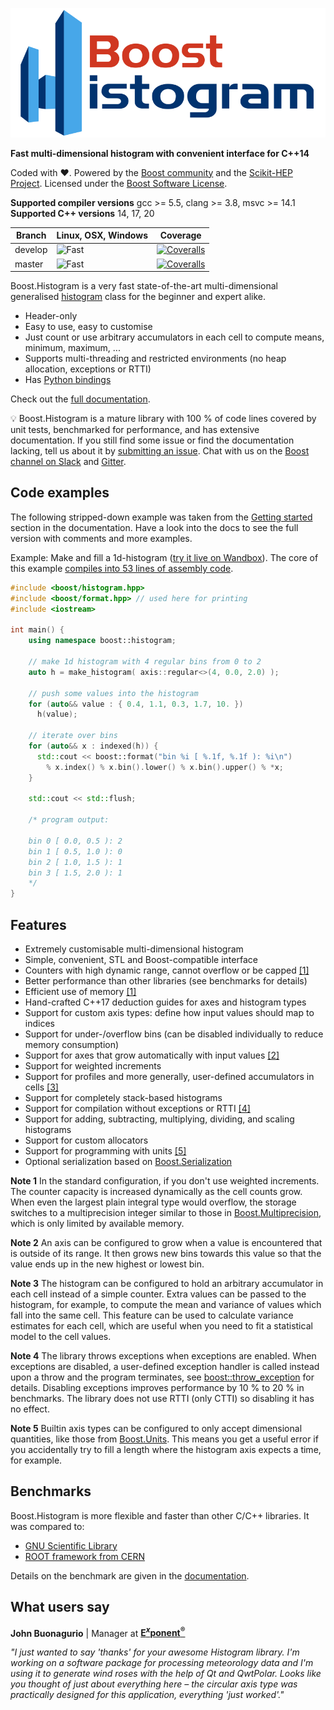 <!--
  Copyright Hans Dembinski 2016 - 2019.
  Distributed under the Boost Software License, Version 1.0.
  (See accompanying file LICENSE_1_0.txt or copy at
  https://www.boost.org/LICENSE_1_0.txt)
-->

![](doc/logo/color.svg)

**Fast multi-dimensional histogram with convenient interface for C++14**

Coded with ❤. Powered by the [Boost community](https://www.boost.org) and the [Scikit-HEP Project](http://scikit-hep.org). Licensed under the [Boost Software License](http://www.boost.org/LICENSE_1_0.txt).

**Supported compiler versions** gcc >= 5.5, clang >= 3.8, msvc >= 14.1
**Supported C++ versions** 14, 17, 20

Branch  | Linux, OSX, Windows    | Coverage
------- | ---------------------- | --------
develop | ![Fast](https://github.com/boostorg/histogram/workflows/Fast/badge.svg?branch=develop) | [![Coveralls](https://coveralls.io/repos/github/boostorg/histogram/badge.svg?branch=develop)](https://coveralls.io/github/boostorg/histogram?branch=develop)
master  | ![Fast](https://github.com/boostorg/histogram/workflows/Fast/badge.svg?branch=master) | [![Coveralls](https://coveralls.io/repos/github/boostorg/histogram/badge.svg?branch=master)](https://coveralls.io/github/boostorg/histogram?branch=master)

Boost.Histogram is a very fast state-of-the-art multi-dimensional generalised [histogram](https://en.wikipedia.org/wiki/Histogram) class for the beginner and expert alike.

* Header-only
* Easy to use, easy to customise
* Just count or use arbitrary accumulators in each cell to compute means, minimum, maximum, ...
* Supports multi-threading and restricted environments (no heap allocation, exceptions or RTTI)
* Has [Python bindings](https://github.com/scikit-hep/boost-histogram)

Check out the [full documentation](https://www.boost.org/doc/libs/develop/libs/histogram/doc/html/index.html).

💡 Boost.Histogram is a mature library with 100 % of code lines covered by unit tests, benchmarked for performance, and has extensive documentation. If you still find some issue or find the documentation lacking, tell us about it by [submitting an issue](https://github.com/boostorg/histogram/issues). Chat with us on the [Boost channel on Slack](https://cpplang.slack.com) and [Gitter](https://gitter.im/boostorg/histogram).

## Code examples

The following stripped-down example was taken from the [Getting started](https://www.boost.org/doc/libs/develop/libs/histogram/doc/html/histogram/getting_started.html) section in the documentation. Have a look into the docs to see the full version with comments and more examples.

Example: Make and fill a 1d-histogram ([try it live on Wandbox](https://wandbox.org/permlink/NSM2ZiDyntUi6RDC)). The core of this example [compiles into 53 lines of assembly code](https://godbolt.org/z/632yzE).

```cpp
#include <boost/histogram.hpp>
#include <boost/format.hpp> // used here for printing
#include <iostream>

int main() {
    using namespace boost::histogram;

    // make 1d histogram with 4 regular bins from 0 to 2
    auto h = make_histogram( axis::regular<>(4, 0.0, 2.0) );

    // push some values into the histogram
    for (auto&& value : { 0.4, 1.1, 0.3, 1.7, 10. })
      h(value);

    // iterate over bins
    for (auto&& x : indexed(h)) {
      std::cout << boost::format("bin %i [ %.1f, %.1f ): %i\n")
        % x.index() % x.bin().lower() % x.bin().upper() % *x;
    }

    std::cout << std::flush;

    /* program output:

    bin 0 [ 0.0, 0.5 ): 2
    bin 1 [ 0.5, 1.0 ): 0
    bin 2 [ 1.0, 1.5 ): 1
    bin 3 [ 1.5, 2.0 ): 1
    */
}
```

## Features

* Extremely customisable multi-dimensional histogram
* Simple, convenient, STL and Boost-compatible interface
* Counters with high dynamic range, cannot overflow or be capped [[1]](#note1)
* Better performance than other libraries (see benchmarks for details)
* Efficient use of memory [[1]](#note1)
* Hand-crafted C++17 deduction guides for axes and histogram types
* Support for custom axis types: define how input values should map to indices
* Support for under-/overflow bins (can be disabled individually to reduce memory consumption)
* Support for axes that grow automatically with input values [[2]](#note2)
* Support for weighted increments
* Support for profiles and more generally, user-defined accumulators in cells [[3]](#note3)
* Support for completely stack-based histograms
* Support for compilation without exceptions or RTTI [[4]](#note4)
* Support for adding, subtracting, multiplying, dividing, and scaling histograms
* Support for custom allocators
* Support for programming with units [[5]](#note5)
* Optional serialization based on [Boost.Serialization](https://www.boost.org/doc/libs/release/libs/serialization/)

<b id="note1">Note 1</b> In the standard configuration, if you don't use weighted increments. The counter capacity is increased dynamically as the cell counts grow. When even the largest plain integral type would overflow, the storage switches to a multiprecision integer similar to those in [Boost.Multiprecision](https://www.boost.org/doc/libs/release/libs/multiprecision/), which is only limited by available memory.

<b id="note2">Note 2</b> An axis can be configured to grow when a value is encountered that is outside of its range. It then grows new bins towards this value so that the value ends up in the new highest or lowest bin.

<b id="note3">Note 3</b> The histogram can be configured to hold an arbitrary accumulator in each cell instead of a simple counter. Extra values can be passed to the histogram, for example, to compute the mean and variance of values which fall into the same cell. This feature can be used to calculate variance estimates for each cell, which are useful when you need to fit a statistical model to the cell values.

<b id="note4">Note 4</b> The library throws exceptions when exceptions are enabled. When exceptions are disabled, a user-defined exception handler is called instead upon a throw and the program terminates, see [boost::throw_exception](https://www.boost.org/doc/libs/master/libs/exception/doc/throw_exception.html) for details. Disabling exceptions improves performance by 10 % to 20 % in benchmarks. The library does not use RTTI (only CTTI) so disabling it has no effect.

<b id="note5">Note 5</b> Builtin axis types can be configured to only accept dimensional quantities, like those from [Boost.Units](https://www.boost.org/doc/libs/release/libs/units/). This means you get a useful error if you accidentally try to fill a length where the histogram axis expects a time, for example.

## Benchmarks

Boost.Histogram is more flexible and faster than other C/C++ libraries. It was compared to:
 - [GNU Scientific Library](https://www.gnu.org/software/gsl)
 - [ROOT framework from CERN](https://root.cern.ch)

Details on the benchmark are given in the [documentation](https://www.boost.org/doc/libs/develop/libs/histogram/doc/html/histogram/benchmarks.html).

## What users say

**John Buonagurio** | Manager at [**E<sup><i>x</i></sup>ponent<sup>&reg;</sup>**](https://www.exponent.com)

*"I just wanted to say 'thanks' for your awesome Histogram library. I'm working on a software package for processing meteorology data and I'm using it to generate wind roses with the help of Qt and QwtPolar. Looks like you thought of just about everything here &ndash; the circular axis type was practically designed for this application, everything 'just worked'."*
